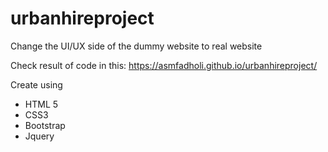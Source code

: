 # urbanhireproject
Change the UI/UX side of the dummy website to real website

Check result of code in this: https://asmfadholi.github.io/urbanhireproject/ 

Create using 
- HTML 5
- CSS3
- Bootstrap
- Jquery 
